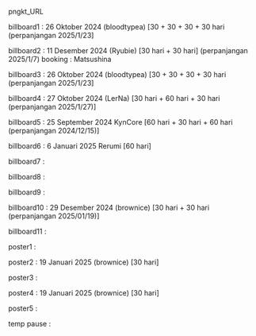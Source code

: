 pngkt_URL


billboard1 : 26 Oktober 2024 (bloodtypea) [30 + 30 + 30 + 30 hari (perpanjangan 2025/1/23]

billboard2 : 11 Desember 2024 (Ryubie) [30 hari + 30 hari] (perpanjangan 2025/1/7)
              booking : Matsushina

billboard3 : 26 Oktober 2024 (bloodtypea) [30 + 30 + 30 + 30 hari (perpanjangan 2025/1/23]

billboard4 : 27 Oktober 2024 (LerNa) [30 hari + 60 hari + 30 hari (perpanjangan 2025/1/27)] 

billboard5 : 25 September 2024 KynCore [60 hari + 30 hari + 60 hari (perpanjangan 2024/12/15)]

billboard6 : 6 Januari 2025 Rerumi [60 hari]

billboard7 : 

billboard8 : 

billboard9 : 

billboard10 : 29 Desember 2024 (brownice) [30 hari + 30 hari (perpanjangan 2025/01/19)] 

billboard11 : 

poster1 :

poster2 : 19 Januari 2025 (brownice) [30 hari] 

poster3 : 

poster4 : 19 Januari 2025 (brownice) [30 hari] 

poster5 : 

temp pause : 
